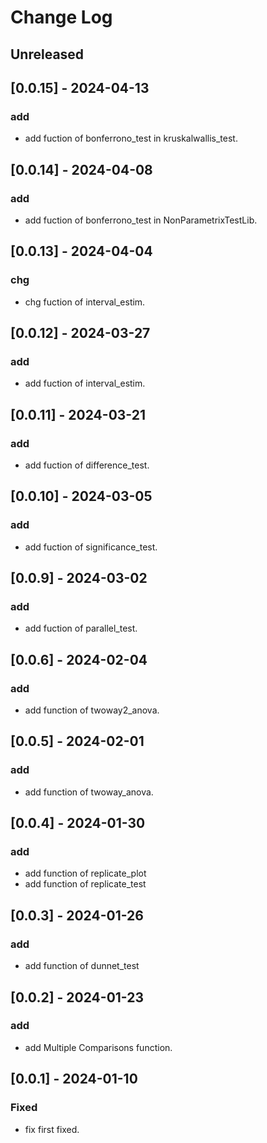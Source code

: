 # Change Log

## Unreleased

## [0.0.15] - 2024-04-13

### add
- add fuction of bonferrono_test in kruskalwallis_test.

## [0.0.14] - 2024-04-08

### add
- add fuction of bonferrono_test in NonParametrixTestLib.

## [0.0.13] - 2024-04-04

### chg
- chg fuction of interval_estim.

## [0.0.12] - 2024-03-27

### add
- add fuction of interval_estim.

## [0.0.11] - 2024-03-21

### add
- add fuction of difference_test.

## [0.0.10] - 2024-03-05

### add
- add fuction of significance_test.

## [0.0.9] - 2024-03-02

### add
- add fuction of parallel_test.

## [0.0.6] - 2024-02-04

### add
- add function of twoway2_anova.

## [0.0.5] - 2024-02-01

### add
- add function of twoway_anova.

## [0.0.4] - 2024-01-30
### add
- add function of replicate_plot
- add function of replicate_test

## [0.0.3] - 2024-01-26

### add
- add function of dunnet_test

## [0.0.2] - 2024-01-23

### add
- add Multiple Comparisons function.

## [0.0.1] - 2024-01-10

### Fixed
- fix first fixed.

